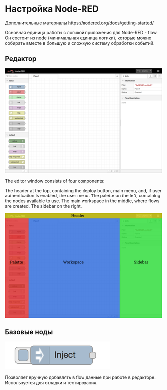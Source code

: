 # Настройка Node-RED

Дополнительные материалы 
https://nodered.org/docs/getting-started/

Основная единица работы с логикой приложения для Node-RED - flow. Он состоит из node (минимальная единица логики), которые можно собирать вместе в большую и сложную систему обработки событий.

## Редактор

![](img/12/editor-default.png)

The editor window consists of four components:

The header at the top, containing the deploy button, main menu, and, if user authentication is enabled, the user menu.
The palette on the left, containing the nodes available to use.
The main workspace in the middle, where flows are created.
The sidebar on the right.

![](img/12/editor-default-components.png)

## Базовые ноды

![](img/12/node_inject.png)

Позволяет вручную добавлять в flow данные при работе в редакторе. Используется для отладки и тестирования.